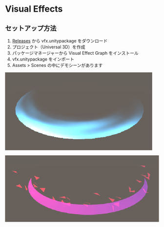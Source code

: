 # Visual Effects

## セットアップ方法

1. [Releases](https://github.com/shiki-saiki/portfolio-vfx/releases) から vfx.unitypackage をダウンロード
2. プロジェクト（Universal 3D）を作成
3. パッケージマネージャーから Visual Effect Graph をインストール
4. vfx.unitypackage をインポート
5. Assets > Scenes の中にデモシーンがあります

!["slash1"](/slash1.png)

!["slash2"](/slash2.png)
